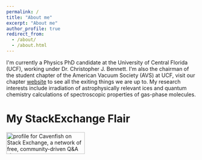 ```yaml
---
permalink: /
title: "About me"
excerpt: "About me"
author_profile: true
redirect_from:
  - /about/
  - /about.html
---
```


I'm currently a Physics PhD candidate at the University of Central Florida (UCF),
working under Dr. Christopher J. Bennett. I'm also the chairman of the student
chapter of the American Vacuum Society (AVS) at UCF, visit our chapter
[website](https://ucf.avs.org) to see all the exiting things we are up to. My research
interests include irradiation of astrophysically relevant ices and quantum
chemistry calculations of spectroscopic properties of gas-phase molecules.


<h1> My StackExchange Flair </h1>
<a href="https://stackexchange.com/users/11844067/cavenfish"><img src="https://stackexchange.com/users/flair/11844067.png" width="208" height="58" alt="profile for Cavenfish on Stack Exchange, a network of free, community-driven Q&amp;A sites" title="profile for Cavenfish on Stack Exchange, a network of free, community-driven Q&amp;A sites" /></a>

